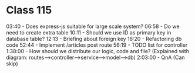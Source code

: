 # Class 115

03:40 - Does express-js suitable for large scale system?
06:58 - Do we need to create extra table
10:11 - Should we use ID as primary key in database table?
12:13 - Briefing about foreign key
16:20 - Refactoring db code
52:44 - Implement /articles post route
56:19 - TODO list for controller
1:38:00 - How should we distribute our logic, code and file?
(Explained with diagram: routes-->controller-->service-->model-->db)
2:03:00 - QnA (Can skip)
